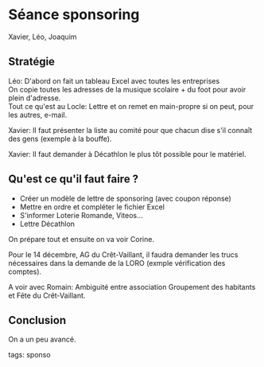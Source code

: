 # Séance sponsoring

Xavier, Léo, Joaquim

## Stratégie

Léo: D'abord on fait un tableau Excel avec toutes les entreprises  
On copie toutes les adresses de la musique scolaire + du foot pour avoir plein d'adresse.  
Tout ce qu'est au Locle: Lettre et on remet en main-propre si on peut, pour les autres, e-mail.

Xavier: Il faut présenter la liste au comité pour que chacun dise s'il connaît des gens (exemple à la bouffe).

Xavier: Il faut demander à Décathlon le plus tôt possible pour le matériel.

## Qu'est ce qu'il faut faire ?

* Créer un modèle de lettre de sponsoring (avec coupon réponse)
* Mettre en ordre et compléter le fichier Excel
* S'informer Loterie Romande, Viteos...
* Lettre Décathlon

On prépare tout et ensuite on va voir Corine.

Pour le 14 décembre, AG du Crêt-Vaillant, il faudra demander les trucs nécessaires dans la demande de la LORO (exmple vérification des comptes).

A voir avec Romain: Ambiguité entre association Groupement des habitants et Fête du Crêt-Vaillant.

## Conclusion

On a un peu avancé.



tags: sponso